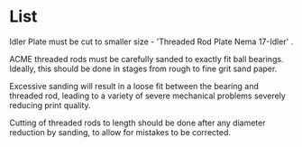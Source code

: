 # List

Idler Plate must be cut to smaller size - 'Threaded Rod Plate Nema 17-Idler' .

ACME threaded rods must be carefully sanded to exactly fit ball bearings. Ideally, this should be done in stages from rough to fine grit sand paper.

Excessive sanding will result in a loose fit between the bearing and threaded rod, leading to a variety of severe mechanical problems severely reducing print quality.

Cutting of threaded rods to length should be done after any diameter reduction by sanding, to allow for mistakes to be corrected.

